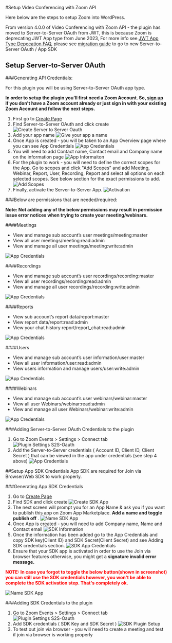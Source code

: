 #Setup Video Conferencing with Zoom API

Here below are the steps to setup Zoom into WordPress.

From version 4.0.0 of Video Conferencing with Zoom API - the plugin has moved to Server-to-Server OAuth from JWT, this is because Zoom is deprecating JWT App type from June 2023,
For more info see [JWT App Type Depecation FAQ](https://marketplace.zoom.us/docs/guides/build/jwt-app/jwt-faq/), please see [migration guide](migration.md) to go to new Server-to-Server OAuth / App SDK

## Setup Server-to-Server OAuth

###Generating API Credentials:

For this plugin you will be using Server-to-Server OAuth app type.

**In order to setup the plugin you'll first need a Zoom Account. So, [sign up](https://zoom.us/signin#/login) if you don't have a Zoom account already or just sign in with your existing Zoom Account and follow the next steps.**

1. First go to [Create Page](https://marketplace.zoom.us/develop/create)
2. Find Server-to-Server OAuth and click create 
   ![Create Server to Server Oauth](img/s2s-oauth/create-s2s-oauth.png)
3. Add your app name ![Give your app a name](img/s2s-oauth/app-name.png)
4. Once App is created - you will be taken to an App Overview page where you can see App Credentials ![App Credentials](img/s2s-oauth/app-credentials.png)
5. You will need to add Contact name, Contact email and Company name on the information page ![App Informaiton](img/s2s-oauth/s2s-info.png)
6. For the plugin to work - you will need to define the correct scopes for the App. Go to scopes and click "Add Scopes" and add Meeting, Webinar, Report, User, Recording, Report and select all options on each selected scopes. See below section for the exact permissions to add. ![Add Scopes](img/s2s-oauth/add-scopes.png)
7. Finally, activate the Server-to-Server App. ![Activation](img/s2s-oauth/s2s-activation.png)

###Below are permissions that are needed/required:

**Note: Not adding any of the below permissions may result in permission issue error notices when trying to create your meeting/webinars.**

####Meetings
* View and manage sub account’s user meetings/meeting:master
* View all user meetings/meeting:read:admin
* View and manage all user meetings/meeting:write:admin

![App Credentials](img/s2s-oauth/meetings-permissions.png)

####Recordings
* View and manage sub account’s user recordings/recording:master
* View all user recordings/recording:read:admin
* View and manage all user recordings/recording:write:admin

![App Credentials](img/s2s-oauth/recording-permissions.png)

####Reports
* View sub account’s report data/report:master
* View report data/report:read:admin
* View your chat history report/report_chat:read:admin

![App Credentials](img/s2s-oauth/report-permissions.png)

####Users
* View and manage sub account’s user information/user:master
* View all user information/user:read:admin
* View users information and manage users/user:write:admin

![App Credentials](img/s2s-oauth/user-permissions.png)

####Webinars
* View and manage sub account’s user webinars/webinar:master
* View all user Webinars/webinar:read:admin
* View and manage all user Webinars/webinar:write:admin

![App Credentials](img/s2s-oauth/webinar-permissions.png)

###Adding Server-to-Server OAuth Credentials to the plugin
1. Go to Zoom Events > Settings > Connect tab ![Plugin Settings S2S-Oauth](img/s2s-oauth/plugin-settings-s2s-oauth.png)
2. Add the Server-to-Server credentials ( Account ID, Client ID, Client Secret ) that can be viewed in the app under credentials (see step 4 above) ![App Credentials](img/s2s-oauth/app-credentials.png)

##Setup App SDK Credentials
App SDK are required for Join via Browser/Web SDK to work properly.

###Generating App SDK Credentials
1. Go to [Create Page](https://marketplace.zoom.us/develop/create)
2. Find SDK and click create ![Create SDK App](img/s2s-oauth/marketplace.png)
3. The next screen will prompt you for an App Name & ask you if you want to publish this app on Zoom App Marketplace. **Add a name and toggle publish off** . ![Name SDK App](img/s2s-oauth/sdk-app-name.png)
4. Once App is created - you will need to add Company name, Name and Contact email ![SDK Information](img/s2s-oauth/sdk-info.png)
5. Once the information has been added go to the App Credentials and copy SDK key(Client ID) and SDK Secret(Client Secret) and see Adding SDK credentials section. ![SDK App Credentials](img/s2s-oauth/meetingsdk-credentials.png)
6. Ensure that your SDK app is activated in order to use the Join via browser features otherwise, you might get a **signature invalid error message.**

**<div style="color:red">NOTE: In case you forgot to toggle the below button(shown in screenshot) you can still use the SDK credentials however, you won't be able to complete the SDK activation step. That's completely ok.</div>**

![Name SDK App](img/s2s-oauth/sdk-app-name.png)

###Adding SDK Credentials to the plugin
1. Go to Zoom Events > Settings > Connect tab ![Plugin Settings S2S-Oauth](img/s2s-oauth/sdk-credentials-plugin-creds.png)
2. Add SDK credentials ( SDK Key and SDK Secret ) ![SDK Plugin Setup](img/s2s-oauth/sdk-app-credentials.png)
3. To test out join via browser - you will need to create a meeting and test if join via browser is working properly
